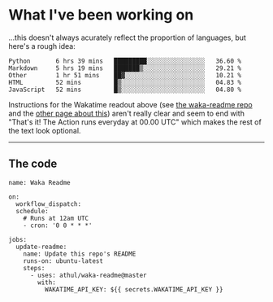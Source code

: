# What I've been working on

…this doesn't always acurately reflect the proportion of languages, but here's a rough idea:

<!--START_SECTION:waka-->
```text
Python       6 hrs 39 mins   █████████░░░░░░░░░░░░░░░░   36.60 % 
Markdown     5 hrs 19 mins   ███████▒░░░░░░░░░░░░░░░░░   29.21 % 
Other        1 hr 51 mins    ██▓░░░░░░░░░░░░░░░░░░░░░░   10.21 % 
HTML         52 mins         █▒░░░░░░░░░░░░░░░░░░░░░░░   04.83 % 
JavaScript   52 mins         █▒░░░░░░░░░░░░░░░░░░░░░░░   04.80 % 
```
<!--END_SECTION:waka-->

Instructions for the Wakatime readout above (see [the waka-readme repo](https://github.com/athul/waka-readme) and the [other page about this](https://github.com/marketplace/actions/waka-readme)) aren't really clear and seem to end with "That's it! The Action runs everyday at 00.00 UTC" which makes the rest of the text look optional.

---

## The code

```
name: Waka Readme

on:
  workflow_dispatch:
  schedule:
    # Runs at 12am UTC
    - cron: '0 0 * * *'

jobs:
  update-readme:
    name: Update this repo's README
    runs-on: ubuntu-latest
    steps:
      - uses: athul/waka-readme@master
        with:
          WAKATIME_API_KEY: ${{ secrets.WAKATIME_API_KEY }}
```
